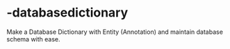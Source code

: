 # -databasedictionary
Make a  Database Dictionary with Entity (Annotation) and maintain database schema with ease.

